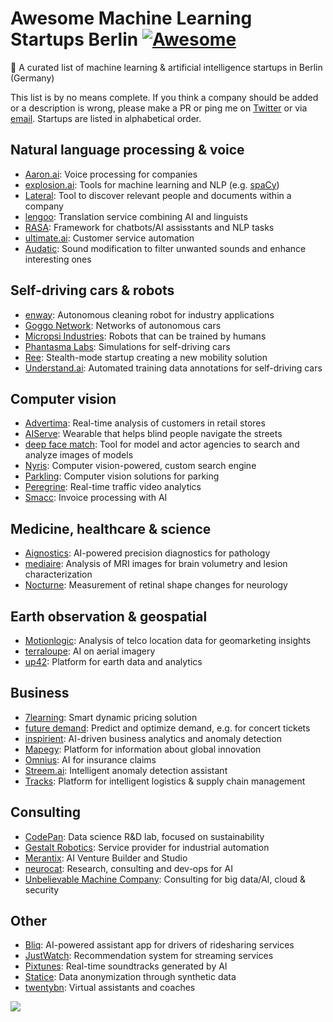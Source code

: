 # Awesome Machine Learning Startups Berlin [![Awesome](https://awesome.re/badge-flat.svg)](https://awesome.re)

🤖 A curated list of machine learning & artificial intelligence startups in Berlin (Germany)

This list is by no means complete. If you think a company should be added or a description is wrong, please make a PR or ping me on [Twitter](https://twitter.com/jrieke) or via [email](johannes.rieke@gmail.com). Startups are listed in alphabetical order. 


## Natural language processing & voice

- [Aaron.ai](https://aaron.ai/): Voice processing for companies
- [explosion.ai](https://explosion.ai/): Tools for machine learning and NLP (e.g. [spaCy](https://explosion.ai/software#spacy))
- [Lateral](https://lateral.io/): Tool to discover relevant people and documents within a company
- [lengoo](https://www.lengoo.com/): Translation service combining AI and linguists
- [RASA](https://rasa.com/): Framework for chatbots/AI assisstants and NLP tasks
- [ultimate.ai](https://www.ultimate.ai/): Customer service automation
- [Audatic](https://audatic.ai/): Sound modification to filter unwanted sounds and enhance interesting ones


## Self-driving cars & robots

- [enway](https://enway.ai/): Autonomous cleaning robot for industry applications
- [Goggo Network](https://www.goggo.network/): Networks of autonomous cars
- [Micropsi Industries](https://www.micropsi-industries.com/): Robots that can be trained by humans
- [Phantasma Labs](https://phantasma.global/): Simulations for self-driving cars
- [Ree](https://ree.technology/): Stealth-mode startup creating a new mobility solution
- [Understand.ai](https://understand.ai/): Automated training data annotations for self-driving cars


## Computer vision

- [Advertima](https://advertima.com/): Real-time analysis of customers in retail stores
- [AIServe](https://www.aiserve.co/): Wearable that helps blind people navigate the streets
- [deep face match](https://www.deepfacematch.com/): Tool for model and actor agencies to search and analyze images of models
- [Nyris](https://nyris.io/): Computer vision-powered, custom search engine
- [Parkling](http://www.parkling.eu/): Computer vision solutions for parking
- [Peregrine](https://peregrine.ai/): Real-time traffic video analytics
- [Smacc](https://www.smacc.io/en/): Invoice processing with AI


## Medicine, healthcare & science

- [Aignostics](https://www.aignostics.com/): AI-powered precision diagnostics for pathology
- [mediaire](https://mediaire.de/en/home/): Analysis of MRI images for brain volumetry and lesion characterization
- [Nocturne](http://nocturne.one/): Measurement of retinal shape changes for neurology


## Earth observation & geospatial

- [Motionlogic](https://www.motionlogic.de/blog/de/): Analysis of telco location data for geomarketing insights
- [terraloupe](http://www.terraloupe.com/): AI on aerial imagery
- [up42](https://up42.com/): Platform for earth data and analytics


## Business

- [7learning](https://7learnings.com/): Smart dynamic pricing solution
- [future demand](https://www.future-demand.com/): Predict and optimize demand, e.g. for concert tickets
- [inspirient](https://www.inspirient.com/): AI-driven business analytics and anomaly detection
- [Mapegy](https://www.mapegy.com/): Platform for information about global innovation
- [Omnius](https://omnius.com/): AI for insurance claims
- [Streem.ai](https://streem.ai/): Intelligent anomaly detection assistant
- [Tracks](https://www.tracksfortrucks.com/): Platform for intelligent logistics & supply chain management


## Consulting

- [CodePan](https://www.codepan.com/): Data science R&D lab, focused on sustainability
- [Gestalt Robotics](https://www.gestalt-robotics.com/): Service provider for industrial automation
- [Merantix](https://www.merantix.com/): AI Venture Builder and Studio
- [neurocat](https://www.neurocat.ai/): Research, consulting and dev-ops for AI
- [Unbelievable Machine Company](https://www.unbelievable-machine.com/): Consulting for big data/AI, cloud & security


## Other

- [Bliq](https://bliq.ai/): AI-powered assistant app for drivers of ridesharing services
- [JustWatch](https://www.justwatch.com/): Recommendation system for streaming services
- [Pixtunes](https://pixtunes.com/): Real-time soundtracks generated by AI
- [Statice](https://www.statice.ai/): Data anonymization through synthetic data
- [twentybn](https://20bn.com/): Virtual assistants and coaches


![](https://upload.wikimedia.org/wikipedia/commons/e/e1/Silhouette_Berlin.svg)
